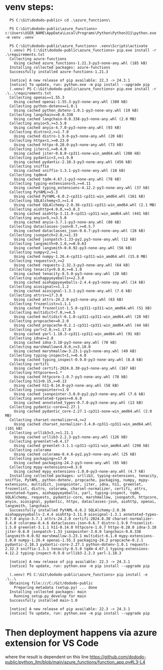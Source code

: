 # venv steps:
      PS C:\Git\dododo-public> cd .\azure_functions\
      
      PS C:\Git\dododo-public\azure_functions> c:\Users\USER_NAME\AppData\Local\Programs\Python\Python311\python.exe -m venv .venv
      
      PS C:\Git\dododo-public\azure_functions> .venv\Scripts\activate   
      (.venv) PS C:\Git\dododo-public\azure_functions> pip.exe install -r .\requirements.txt
      Collecting azure-functions
        Using cached azure_functions-1.21.3-py3-none-any.whl (185 kB)
      Installing collected packages: azure-functions
      Successfully installed azure-functions-1.21.3
      
      [notice] A new release of pip available: 22.3 -> 24.3.1
      [notice] To update, run: python.exe -m pip install --upgrade pip
      (.venv) PS C:\Git\dododo-public\azure_functions> pip.exe install -r .\..\requirements.txt
      Collecting openai==1.55.3
        Using cached openai-1.55.3-py3-none-any.whl (389 kB)
      Collecting python-dotenv==1.0.1
        Using cached python_dotenv-1.0.1-py3-none-any.whl (19 kB)
      Collecting langchain==0.0.338
        Using cached langchain-0.0.338-py3-none-any.whl (2.0 MB)
      Collecting anyio<5,>=3.5.0
        Using cached anyio-4.7.0-py3-none-any.whl (93 kB)
      Collecting distro<2,>=1.7.0
        Using cached distro-1.9.0-py3-none-any.whl (20 kB)
      Collecting httpx<1,>=0.23.0
        Using cached httpx-0.28.0-py3-none-any.whl (73 kB)
      Collecting jiter<1,>=0.4.0
        Using cached jiter-0.8.0-cp311-none-win_amd64.whl (208 kB)
      Collecting pydantic<3,>=1.9.0
        Using cached pydantic-2.10.3-py3-none-any.whl (456 kB)
      Collecting sniffio
        Using cached sniffio-1.3.1-py3-none-any.whl (10 kB)
      Collecting tqdm>4
        Using cached tqdm-4.67.1-py3-none-any.whl (78 kB)
      Collecting typing-extensions<5,>=4.11
        Using cached typing_extensions-4.12.2-py3-none-any.whl (37 kB)
      Collecting PyYAML>=5.3
        Using cached PyYAML-6.0.2-cp311-cp311-win_amd64.whl (161 kB)
      Collecting SQLAlchemy<3,>=1.4
        Using cached SQLAlchemy-2.0.36-cp311-cp311-win_amd64.whl (2.1 MB)
      Collecting aiohttp<4.0.0,>=3.8.3
        Using cached aiohttp-3.11.9-cp311-cp311-win_amd64.whl (441 kB)
      Collecting anyio<5,>=3.5.0
        Using cached anyio-3.7.1-py3-none-any.whl (80 kB)
      Collecting dataclasses-json<0.7,>=0.5.7
        Using cached dataclasses_json-0.6.7-py3-none-any.whl (28 kB)
      Collecting jsonpatch<2.0,>=1.33
        Using cached jsonpatch-1.33-py2.py3-none-any.whl (12 kB)
      Collecting langsmith<0.1.0,>=0.0.63
        Using cached langsmith-0.0.92-py3-none-any.whl (56 kB)
      Collecting numpy<2,>=1
        Using cached numpy-1.26.4-cp311-cp311-win_amd64.whl (15.8 MB)
      Collecting requests<3,>=2
        Using cached requests-2.32.3-py3-none-any.whl (64 kB)
      Collecting tenacity<9.0.0,>=8.1.0
        Using cached tenacity-8.5.0-py3-none-any.whl (28 kB)
      Collecting aiohappyeyeballs>=2.3.0
        Using cached aiohappyeyeballs-2.4.4-py3-none-any.whl (14 kB)
      Collecting aiosignal>=1.1.2
        Using cached aiosignal-1.3.1-py3-none-any.whl (7.6 kB)
      Collecting attrs>=17.3.0
        Using cached attrs-24.2.0-py3-none-any.whl (63 kB)
      Collecting frozenlist>=1.1.1
        Using cached frozenlist-1.5.0-cp311-cp311-win_amd64.whl (51 kB)
      Collecting multidict<7.0,>=4.5
        Using cached multidict-6.1.0-cp311-cp311-win_amd64.whl (28 kB)
      Collecting propcache>=0.2.0
        Using cached propcache-0.2.1-cp311-cp311-win_amd64.whl (44 kB)
      Collecting yarl<2.0,>=1.17.0
        Using cached yarl-1.18.3-cp311-cp311-win_amd64.whl (91 kB)
      Collecting idna>=2.8
        Using cached idna-3.10-py3-none-any.whl (70 kB)
      Collecting marshmallow<4.0.0,>=3.18.0
        Using cached marshmallow-3.23.1-py3-none-any.whl (49 kB)
      Collecting typing-inspect<1,>=0.4.0
        Using cached typing_inspect-0.9.0-py3-none-any.whl (8.8 kB)
      Collecting certifi
        Using cached certifi-2024.8.30-py3-none-any.whl (167 kB)
      Collecting httpcore==1.*
        Using cached httpcore-1.0.7-py3-none-any.whl (78 kB)
      Collecting h11<0.15,>=0.13
        Using cached h11-0.14.0-py3-none-any.whl (58 kB)
      Collecting jsonpointer>=1.9
        Using cached jsonpointer-3.0.0-py2.py3-none-any.whl (7.6 kB)
      Collecting annotated-types>=0.6.0
        Using cached annotated_types-0.7.0-py3-none-any.whl (13 kB)
      Collecting pydantic-core==2.27.1
        Using cached pydantic_core-2.27.1-cp311-none-win_amd64.whl (2.0 MB)
      Collecting charset-normalizer<4,>=2
        Using cached charset_normalizer-3.4.0-cp311-cp311-win_amd64.whl (101 kB)
      Collecting urllib3<3,>=1.21.1
        Using cached urllib3-2.2.3-py3-none-any.whl (126 kB)
      Collecting greenlet!=0.4.17
        Using cached greenlet-3.1.1-cp311-cp311-win_amd64.whl (298 kB)
      Collecting colorama
        Using cached colorama-0.4.6-py2.py3-none-any.whl (25 kB)
      Collecting packaging>=17.0
        Using cached packaging-24.2-py3-none-any.whl (65 kB)
      Collecting mypy-extensions>=0.3.0
        Using cached mypy_extensions-1.0.0-py3-none-any.whl (4.7 kB)
      Installing collected packages: urllib3, typing-extensions, tenacity, sniffio, PyYAML, python-dotenv, propcache, packaging, numpy, mypy-extensions, multidict, jsonpointer, jiter, idna, h11, greenlet, frozenlist, distro, colorama, charset-normalizer, certifi, attrs, annotated-types, aiohappyeyeballs, yarl, typing-inspect, tqdm, SQLAlchemy, requests, pydantic-core, marshmallow, jsonpatch, httpcore, anyio, aiosignal, pydantic, httpx, dataclasses-json, aiohttp, openai, langsmith, langchain
      Successfully installed PyYAML-6.0.2 SQLAlchemy-2.0.36 aiohappyeyeballs-2.4.4 aiohttp-3.11.9 aiosignal-1.3.1 annotated-types-0.7.0 anyio-3.7.1 attrs-24.2.0 certifi-2024.8.30 charset-normalizer-3.4.0 colorama-0.4.6 dataclasses-json-0.6.7 distro-1.9.0 frozenlist-1.5.0 greenlet-3.1.1 h11-0.14.0 httpcore-1.0.7 httpx-0.28.0 idna-3.10 jiter-0.8.0 jsonpatch-1.33 jsonpointer-3.0.0 langchain-0.0.338 langsmith-0.0.92 marshmallow-3.23.1 multidict-6.1.0 mypy-extensions-1.0.0 numpy-1.26.4 openai-1.55.3 packaging-24.2 propcache-0.2.1 pydantic-2.10.3 pydantic-core-2.27.1 python-dotenv-1.0.1 requests-2.32.3 sniffio-1.3.1 tenacity-8.5.0 tqdm-4.67.1 typing-extensions-4.12.2 typing-inspect-0.9.0 urllib3-2.2.3 yarl-1.18.3
      
      [notice] A new release of pip available: 22.3 -> 24.3.1
      [notice] To update, run: python.exe -m pip install --upgrade pip
      
      (.venv) PS C:\Git\dododo-public\azure_functions> pip install -e .\..\
      Obtaining file:///C:/Git/dododo-public
        Preparing metadata (setup.py) ... done
      Installing collected packages: main
        Running setup.py develop for main
      Successfully installed main-1.0
      
      [notice] A new release of pip available: 22.3 -> 24.3.1
      [notice] To update, run: python.exe -m pip install --upgrade pip


# Then deployment happens via azure extension for VS Code
where the result is dependent on this line https://github.com/dododo-public/python_llm/blob/main/azure_functions/function_app.py#L3-L4
